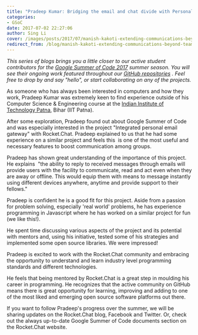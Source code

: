 ```yaml
---
title: "Pradeep Kumar: Bridging the email and chat divide with Personal Gateway"
categories:
- GSoC
date: 2017-07-02 22:27:06
author: Sing Li
cover: /images/posts/2017/07/manish-kakoti-extending-communications-beyond-teams-with-rocketchat-federation/gsoc.png
redirect_from: /blog/manish-kakoti-extending-communications-beyond-teams-with-rocketchat-federation
---
```

_This series of blogs brings you a little closer to our active student contributors for the [Google Summer of Code 2017](https://rocket.chat/docs/contributing/google-summer-of-code) summer season. You will see their ongoing work featured throughout our [GitHub repositories](https://github.com/RocketChat) . Feel free to drop by and say "hello", or start collaborating on any of the projects._

As someone who has always been interested in computers and how they work, Pradeep Kumar was extremely keen to find experience outside of his Computer Science & Engineering course at the [Indian Institute of Technology Patna](https://iitp.ac.in/), Bihar (IIT Patna). 

After some exploration, Pradeep found out about Google Summer of Code and was especially interested in the project "Integrated personal email gateway" with Rocket.Chat. Pradeep explained to us that he had some experience on a similar project and feels this  is one of the most useful and necessary features to boost communication among groups.

Pradeep has shown great understanding of the importance of this project. He explains  "the ability to reply to received messages through emails will provide users with the facility to communicate, read and act even when they are away or offline. This would equip them with means to message instantly using different devices anywhere, anytime and provide support to their fellows."

Pradeep is confident he is a good fit for this project. Aside from a passion for problem solving, especially 'real world' problems, he has experience programming in Javascript where he has worked on a similar project for fun (we like this!).

He spent time discussing various aspects of the project and its potential with mentors and, using his initiative, tested some of his strategies and implemented some open source libraries. We were impressed!

Pradeep is excited to work with the Rocket.Chat community and embracing the opportunity to understand and learn industry level programming standards and different technologies. 

He feels that being mentored by Rocket.Chat is a great step in moulding his career in programming. He recognizes that the active community on GitHub means there is great opportunity for learning, improving and adding to one of the most liked and emerging open source software platforms out there.

If you want to follow Pradeep's progress over the summer, we will be sharing updates on the Rocket.Chat blog, Facebook and Twitter. Or, check out the always up-to-date Google Summer of Code documents section on the Rocket.Chat website.
